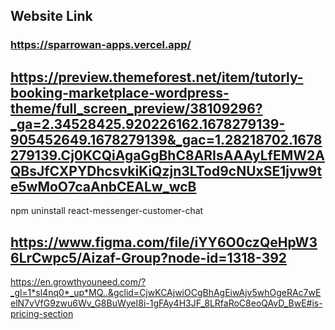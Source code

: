 ## Website Link 
### https://sparrowan-apps.vercel.app/

## https://preview.themeforest.net/item/tutorly-booking-marketplace-wordpress-theme/full_screen_preview/38109296?_ga=2.34528425.920226162.1678279139-905452649.1678279139&_gac=1.28218702.1678279139.Cj0KCQiAgaGgBhC8ARIsAAAyLfEMW2AQBsJfCXPYDhcsvkiKiQzjn3LTod9cNUxSE1jvw9te5wMoO7caAnbCEALw_wcB

npm uninstall react-messenger-customer-chat

## https://www.figma.com/file/iYY6O0czQeHpW36LrCwpc5/Aizaf-Group?node-id=1318-392




https://en.growthyouneed.com/?_gl=1*sl4nq0*_up*MQ..&gclid=CjwKCAjwiOCgBhAgEiwAjv5whOgeRAc7wEelN7vVfG9zwu6Wv_G8BuWyeI8i-1gFAy4H3JF_8LRfaRoC8eoQAvD_BwE#is-pricing-section

<!-- location ar jonne user korte hobe 
!.google-maps-react

 -->